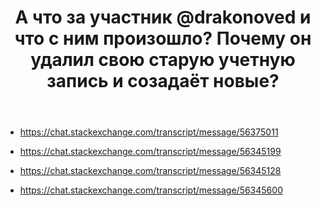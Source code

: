 ﻿---
title: "А что за участник @drakonoved и что с ним произошло? Почему он удалил свою старую учетную запись и созадаёт новые?"
se.owner.user_id: 337540
se.owner.display_name: "Victor VosMottor"
se.owner.link: "https://ru.meta.stackoverflow.com/users/337540/victor-vosmottor"
se.link: "https://ru.meta.stackoverflow.com/questions/11208/%d0%90-%d1%87%d1%82%d0%be-%d0%b7%d0%b0-%d1%83%d1%87%d0%b0%d1%81%d1%82%d0%bd%d0%b8%d0%ba-drakonoved-%d0%b8-%d1%87%d1%82%d0%be-%d1%81-%d0%bd%d0%b8%d0%bc-%d0%bf%d1%80%d0%be%d0%b8%d0%b7%d0%be%d1%88%d0%bb%d0%be-%d0%9f%d0%be%d1%87%d0%b5%d0%bc%d1%83-%d0%be%d0%bd-%d1%83%d0%b4%d0%b0%d0%bb%d0%b8%d0%bb-%d1%81%d0%b2%d0%be%d1%8e-%d1%81%d1%82%d0%b0%d1%80%d1%83"
se.question_id: 11208
se.post_type: question
---
<ul>
<li><p><a href="https://chat.stackexchange.com/transcript/message/56375011">https://chat.stackexchange.com/transcript/message/56375011</a></p>
</li>
<li><p><a href="https://chat.stackexchange.com/transcript/message/56345199">https://chat.stackexchange.com/transcript/message/56345199</a></p>
</li>
<li><p><a href="https://chat.stackexchange.com/transcript/message/56345128">https://chat.stackexchange.com/transcript/message/56345128</a></p>
</li>
<li><p><a href="https://chat.stackexchange.com/transcript/message/56345600">https://chat.stackexchange.com/transcript/message/56345600</a></p>
</li>
</ul>
